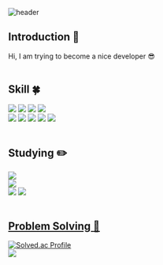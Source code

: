 
<!--
**yoon828/yoon828** is a ✨ _special_ ✨ repository because its `README.md` (this file) appears on your GitHub profile.
 
Here are some ideas to get you  started:

- 🔭 I’m currently working on ...
- 🌱 I’m currently learning ...
- 👯 I’m looking to collaborate on ...
- 🤔 I’m looking for help with ...
- 💬 Ask me about ...
- 📫 How to reach me: ...
-->
<!-- 헤더 -->
![header](https://capsule-render.vercel.app/api?type=rounded&color=timeGradient&text=Welcome%20to%20KYUNGRIM's%20GitHub%20👋&animation=twinkling&fontSize=40&fontAlignY=50&fontAlign=50&height=180)


<!--소개-->

## Introduction :raised_hands:
Hi, I am trying to become a nice developer 😎
<br/><br/>
 
 
 <!--기술스택-->
  ## Skill :four_leaf_clover:

  <!--프론트-->

  <!--백-->
  <div>
   <img src="https://img.shields.io/badge/SpringBoot-6DB33F?style=flat&logo=SpringBoot&logoColor=white"/>
   <img src="https://img.shields.io/badge/Spring-6DB33F?style=flat&logo=Spring&logoColor=white"/>
   <img src="https://img.shields.io/badge/Flask-000000?style=flat&logo=Flask&logoColor=white"/>
   <img src="https://img.shields.io/badge/MySQL-4479A1?style=flat&logo=MySQL&logoColor=white"/>
  </div>

  <!--언어 및 툴 -->
  <div>
   <img src="https://img.shields.io/badge/Java-007396?style=flat&logo=Java&logoColor=white"/>
    <img src="https://img.shields.io/badge/Python-3776AB?style=flat&logo=Python&logoColor=white"/>
    <img src="https://img.shields.io/badge/Amazon EC2-FF9900?style=flat&logo=AmazonEC2&logoColor=white"/>
    <img src="https://img.shields.io/badge/Docker-2496ED?style=flat&logo=Docker&logoColor=white"/>
    <img src="https://img.shields.io/badge/Github Actions-2088FF?style=flat&logo=GithubActions&logoColor=white"/>
  </div>
<br/>
  
 <!--공부중 -->
 
  ## Studying :pencil2: 
  <div>
 <img src="https://img.shields.io/badge/FastAPI-009688?style=flat&logo=FastAPI&logoColor=white"/>
  </div>
  <div>
 <img src="https://img.shields.io/badge/React-61DAFB?style=flat&logo=React&logoColor=white"/>
  </div>
  <!--백-->
  
 <!--언어 및 툴 --> 
 <div>
<img src="https://img.shields.io/badge/Jenkins-D24939?style=flat&logo=Jenkins&logoColor=white"/>
 <img src="https://img.shields.io/badge/Amazon ECS-FF9900?style=flat&logo=AmazonECS&logoColor=white"/>
 </div>
 <br/>
  
 <!--알고리즘 -->
 <a href="https://github.com/yoon828/Algorithm" > 
 
 ## Problem Solving :muscle: 
 </a>
 
[![Solved.ac Profile](http://mazassumnida.wtf/api/generate_badge?boj=pkl4693)](https://solved.ac/pkl4693)<br/>
  <img src="https://img.shields.io/badge/Python-3776AB?style=flat&logo=Python&logoColor=white"/>

<br/>
